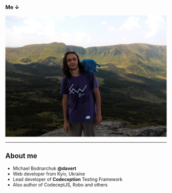 ### Me ↓

![](img/me.jpg)


---

##  About me 

* Michael Bodnarchuk **@davert**
* Web developer from Kyiv, Ukraine
* Lead developer of **Codeception** Testing Framework
* Also author of CodeceptJS, Robo and others
